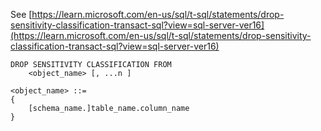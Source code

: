 See [https://learn.microsoft.com/en-us/sql/t-sql/statements/drop-sensitivity-classification-transact-sql?view=sql-server-ver16](https://learn.microsoft.com/en-us/sql/t-sql/statements/drop-sensitivity-classification-transact-sql?view=sql-server-ver16)
```
DROP SENSITIVITY CLASSIFICATION FROM
    <object_name> [, ...n ]

<object_name> ::=
{
    [schema_name.]table_name.column_name
}
```
